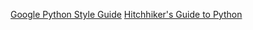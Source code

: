 
[Google Python Style Guide](https://google.github.io/styleguide/pyguide.html)
[Hitchhiker's Guide to Python](http://docs.python-guide.org/en/latest/writing/documentation/)


